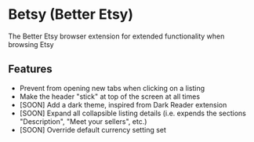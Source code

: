 # Betsy (Better Etsy)
The Better Etsy browser extension for extended functionality when browsing Etsy

## Features

- Prevent from opening new tabs when clicking on a listing
- Make the header "stick" at top of the screen at all times
- [SOON] Add a dark theme, inspired from Dark Reader extension
- [SOON] Expand all collapsible listing details (i.e. expends the sections "Description", "Meet your sellers", etc.)
- [SOON] Override default currency setting set